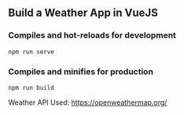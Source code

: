 ## Build a Weather App in VueJS

### Compiles and hot-reloads for development
```
npm run serve
```

### Compiles and minifies for production
```
npm run build
```

Weather API Used: https://openweathermap.org/
